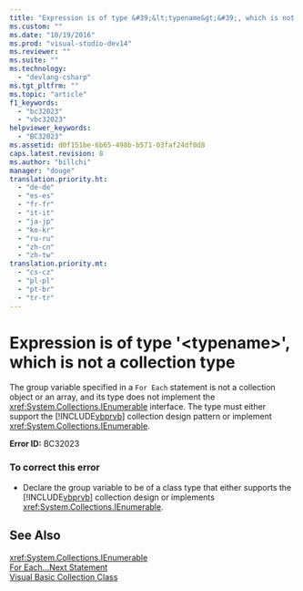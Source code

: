 ```yaml
---
title: "Expression is of type &#39;&lt;typename&gt;&#39;, which is not a collection type | Microsoft Docs"
ms.custom: ""
ms.date: "10/19/2016"
ms.prod: "visual-studio-dev14"
ms.reviewer: ""
ms.suite: ""
ms.technology: 
  - "devlang-csharp"
ms.tgt_pltfrm: ""
ms.topic: "article"
f1_keywords: 
  - "bc32023"
  - "vbc32023"
helpviewer_keywords: 
  - "BC32023"
ms.assetid: d0f151be-6b65-498b-b571-03faf24df0d8
caps.latest.revision: 8
ms.author: "billchi"
manager: "douge"
translation.priority.ht: 
  - "de-de"
  - "es-es"
  - "fr-fr"
  - "it-it"
  - "ja-jp"
  - "ko-kr"
  - "ru-ru"
  - "zh-cn"
  - "zh-tw"
translation.priority.mt: 
  - "cs-cz"
  - "pl-pl"
  - "pt-br"
  - "tr-tr"
---
```

# Expression is of type &#39;&lt;typename&gt;&#39;, which is not a collection type
The group variable specified in a `For Each` statement is not a collection object or an array, and its type does not implement the <xref:System.Collections.IEnumerable> interface. The type must either support the [!INCLUDE[vbprvb](../code-quality/includes/vbprvb_md.md)] collection design pattern or implement <xref:System.Collections.IEnumerable>.  
  
 **Error ID:** BC32023  
  
### To correct this error  
  
-   Declare the group variable to be of a class type that either supports the [!INCLUDE[vbprvb](../code-quality/includes/vbprvb_md.md)] collection design or implements <xref:System.Collections.IEnumerable>.  
  
## See Also  
 <xref:System.Collections.IEnumerable>   
 [For Each...Next Statement](../Topic/For%20Each...Next%20Statement%20\(Visual%20Basic\).md)   
 [Visual Basic Collection Class](http://msdn.microsoft.com/en-us/0cb2d1ad-c58d-42c0-8e69-d81f5a15e532)